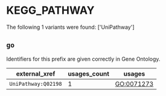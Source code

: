 # KEGG_PATHWAY

The following 1 variants were found: ['UniPathway']

## `go`

Identifiers for this prefix are given correctly in Gene Ontology.

| external_xref       |   usages_count | usages                                          |
|---------------------|----------------|-------------------------------------------------|
| `UniPathway:Q02198` |              1 | [GO:0071273](https://bioregistry.io/GO:0071273) |

